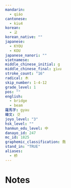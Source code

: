 ```yaml
---
mandarin:
  - qiáo
cantonese:
  - kiu4
korean:
  - 교
korean_native: ""
japanese:
  - KYOU
  - KOU
japanese_nanori: ""
vietnamese:
middle_chinese_initial: g
middle_chinese_final: ɣiᴇu
stroke_count: "16"
radical: 木
skip_number: 1-4-12
grade_level: 1
pos: ""
english:
  - bridge
  - beam
羅馬字: gyau
韓文: 걋
joyo_level: "3"
hsk_level: ""
hanmun_edu_level: 中
danayo_id: 247
mc_id: 1825
graphemic_classification: 喬
stand_in: "TRUE"
aliases:
  - 桥
---
```


# Notes
